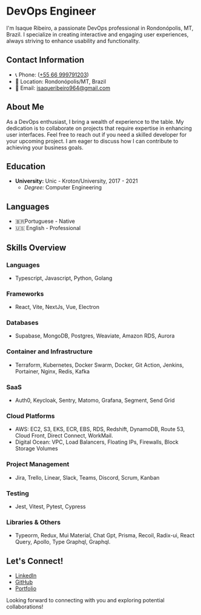 # DevOps Engineer

I'm Isaque Ribeiro, a passionate DevOps professional in Rondonópolis, MT, Brazil. I specialize in creating interactive and engaging user experiences, always striving to enhance usability and functionality.

## Contact Information
- 📞 Phone: ([+55 66 999791203](https://api.whatsapp.com/send/?phone=5566999791203&text=I+came+by+the+portfolio&type=phone_number&app_absent=0))
- 📍 Location: Rondonópolis/MT, Brazil
- 📧 Email: isaqueribeiro964@gmail.com

## About Me
As a DevOps enthusiast, I bring a wealth of experience to the table. My dedication is to collaborate on projects that require expertise in enhancing user interfaces. Feel free to reach out if you need a skilled developer for your upcoming project. I am eager to discuss how I can contribute to achieving your business goals.

## Education
- **University:** Unic - Kroton/University, 2017 - 2021
  - *Degree:* Computer Engineering

## Languages
- 🇧🇷Portuguese - Native
- 🇺🇸 English - Professional

## Skills Overview
### Languages
- Typescript, Javascript, Python, Golang

### Frameworks
- React, Vite, NextJs, Vue, Electron

### Databases
- Supabase, MongoDB, Postgres, Weaviate, Amazon RDS, Aurora

### Container and Infrastructure
- Terraform, Kubernetes, Docker Swarm, Docker, Git Action, Jenkins, Portainer, Nginx, Redis, Kafka

### SaaS
- Auth0, Keycloak, Sentry, Matomo, Grafana, Segment, Send Grid

### Cloud Platforms
- AWS: EC2, S3, EKS, ECR, EBS, RDS, Redshift, DynamoDB, Route 53, Cloud Front, Direct Connect, WorkMail.
- Digital Ocean: VPC, Load Balancers, Floating IPs, Firewalls, Block Storage Volumes

### Project Management
- Jira, Trello, Linear, Slack, Teams, Discord, Scrum, Kanban

### Testing
- Jest, Vitest, Pytest, Cypress

### Libraries & Others
- Typeorm, Redux, Mui Material, Chat Gpt, Prisma, Recoil, Radix-ui, React Query, Apollo, Type Graphql, Graphql.

## Let's Connect!
- [LinkedIn](https://www.linkedin.com/in/isaque-ferreira-20007b165/)
- [GitHub](https://github.com/isaquerr25)
- [Portfolio](https://portifolio-new-version.vercel.app/)

Looking forward to connecting with you and exploring potential collaborations!
